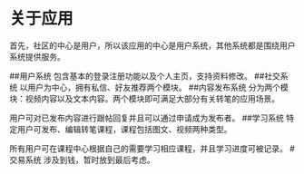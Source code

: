 # 关于应用

首先，社区的中心是用户，所以该应用的中心是用户系统，其他系统都是围绕用户系统提供服务。

##用户系统
包含基本的登录注册功能以及个人主页，支持资料修改。
##社交系统
以用户为中心，拥有私信、好友推荐两个模块。
##内容发布系统
分为两个模块：视频内容以及文本内容。两个模块即可满足大部分有关转笔的应用场景。

用户可对已发布内容进行跟帖回复并且可以通过申请成为发布者。
##学习系统
特定用户可发布、编辑转笔课程，课程包括图文、视频两种类型。

所有用户可在课程中心根据自己的需要学习相应课程，并且学习进度可被记录。
#交易系统
涉及到钱，暂时放到最后考虑。


